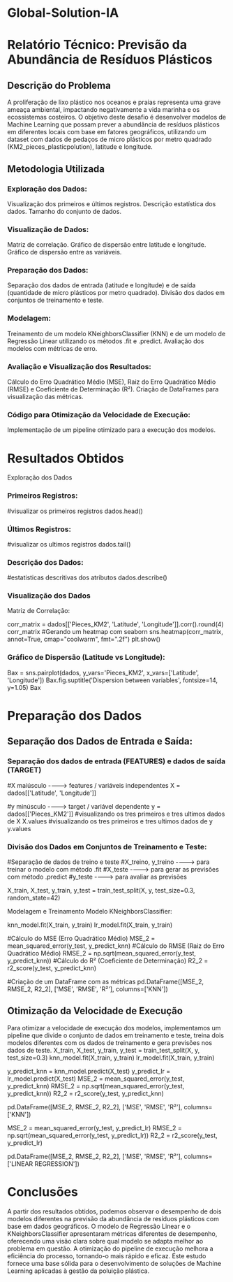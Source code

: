 # Global-Solution-IA

# Relatório Técnico: Previsão da Abundância de Resíduos Plásticos

## Descrição do Problema
A proliferação de lixo plástico nos oceanos e praias representa uma grave ameaça ambiental, impactando negativamente a vida marinha e os ecossistemas costeiros. O objetivo deste desafio é desenvolver modelos de Machine Learning que possam prever a abundância de resíduos plásticos em diferentes locais com base em fatores geográficos, utilizando um dataset com dados de pedaços de micro plásticos por metro quadrado (KM2_pieces_plasticpolution), latitude e longitude.

## Metodologia Utilizada

### Exploração dos Dados:
Visualização dos primeiros e últimos registros.
Descrição estatística dos dados.
Tamanho do conjunto de dados.

### Visualização de Dados:
Matriz de correlação.
Gráfico de dispersão entre latitude e longitude.
Gráfico de dispersão entre as variáveis.

### Preparação dos Dados:
Separação dos dados de entrada (latitude e longitude) e de saída (quantidade de micro plásticos por metro quadrado).
Divisão dos dados em conjuntos de treinamento e teste.

### Modelagem:
Treinamento de um modelo KNeighborsClassifier (KNN) e de um modelo de Regressão Linear utilizando os métodos .fit e .predict.
Avaliação dos modelos com métricas de erro.

### Avaliação e Visualização dos Resultados:
Cálculo do Erro Quadrático Médio (MSE), Raiz do Erro Quadrático Médio (RMSE) e Coeficiente de Determinação (R²).
Criação de DataFrames para visualização das métricas.

### Código para Otimização da Velocidade de Execução:
Implementação de um pipeline otimizado para a execução dos modelos.




# Resultados Obtidos

Exploração dos Dados

### Primeiros Registros:
#visualizar os primeiros registros 
dados.head()

### Últimos Registros:
#visualizar os ultimos registros
dados.tail()

### Descrição dos Dados:
#estatisticas descritivas dos atributos
dados.describe()


### Visualização dos Dados
Matriz de Correlação:

corr_matrix = dados[['Pieces_KM2', 'Latitude', 'Longitude']].corr().round(4)
corr_matrix
#Gerando um heatmap com seaborn
sns.heatmap(corr_matrix, annot=True, cmap="coolwarm", fmt=".2f")
plt.show()

### Gráfico de Dispersão (Latitude vs Longitude):
Bax = sns.pairplot(dados, y_vars='Pieces_KM2', x_vars=['Latitude', 'Longitude'])
Bax.fig.suptitle('Dispersion between variables', fontsize=14, y=1.05)
Bax


# Preparação dos Dados
## Separação dos Dados de Entrada e Saída:

### Separação dos dados de entrada (FEATURES) e dados de saída (TARGET)
 #X maiúsculo ----> features / variáveis independentes
X = dados[['Latitude', 'Longitude']]

#y minúsculo ----> target / variável dependente
y = dados[['Pieces_KM2']]
#visualizando os tres primeiros e tres ultimos dados de X
X.values
#visualizando os tres primeiros e tres ultimos dados de y
y.values

### Divisão dos Dados em Conjuntos de Treinamento e Teste:
#Separação de dados de treino e teste
#X_treino, y_treino ----> para treinar o modelo com método .fit
#X_teste ----> para gerar as previsões com método .predict
#y_teste ----> para avaliar as previsões

X_train, X_test, y_train, y_test = train_test_split(X, y, test_size=0.3, random_state=42)

Modelagem e Treinamento
Modelo KNeighborsClassifier:

knn_model.fit(X_train, y_train)
lr_model.fit(X_train, y_train)

#Cálculo do MSE (Erro Quadrático Médio)
MSE_2 = mean_squared_error(y_test, y_predict_knn)
#Cálculo do RMSE (Raiz do Erro Quadrático Médio)
RMSE_2 = np.sqrt(mean_squared_error(y_test, y_predict_knn))
#Cálculo do R² (Coeficiente de Determinação)
R2_2 = r2_score(y_test, y_predict_knn)

#Criação de um DataFrame com as métricas
pd.DataFrame([MSE_2, RMSE_2, R2_2], ['MSE', 'RMSE', 'R²'], columns=['KNN'])



## Otimização da Velocidade de Execução
Para otimizar a velocidade de execução dos modelos, implementamos um pipeline que divide o conjunto de dados em treinamento e teste, treina dois modelos diferentes com os dados de treinamento e gera previsões nos dados de teste.
X_train, X_test, y_train, y_test = train_test_split(X, y, test_size=0.3)
knn_model.fit(X_train, y_train)
lr_model.fit(X_train, y_train)

y_predict_knn = knn_model.predict(X_test)
y_predict_lr = lr_model.predict(X_test)
MSE_2 = mean_squared_error(y_test, y_predict_knn)
RMSE_2 = np.sqrt(mean_squared_error(y_test, y_predict_knn))
R2_2 = r2_score(y_test, y_predict_knn)

pd.DataFrame([MSE_2, RMSE_2, R2_2], ['MSE', 'RMSE', 'R²'], columns=['KNN'])

MSE_2 = mean_squared_error(y_test, y_predict_lr)
RMSE_2 = np.sqrt(mean_squared_error(y_test, y_predict_lr))
R2_2 = r2_score(y_test, y_predict_lr)

pd.DataFrame([MSE_2, RMSE_2, R2_2], ['MSE', 'RMSE', 'R²'], columns=['LINEAR REGRESSION'])

# Conclusões
A partir dos resultados obtidos, podemos observar o desempenho de dois modelos diferentes na previsão da abundância de resíduos plásticos com base em dados geográficos. O modelo de Regressão Linear e o KNeighborsClassifier apresentaram métricas diferentes de desempenho, oferecendo uma visão clara sobre qual modelo se adapta melhor ao problema em questão. A otimização do pipeline de execução melhora a eficiência do processo, tornando-o mais rápido e eficaz. Este estudo fornece uma base sólida para o desenvolvimento de soluções de Machine Learning aplicadas à gestão da poluição plástica.
